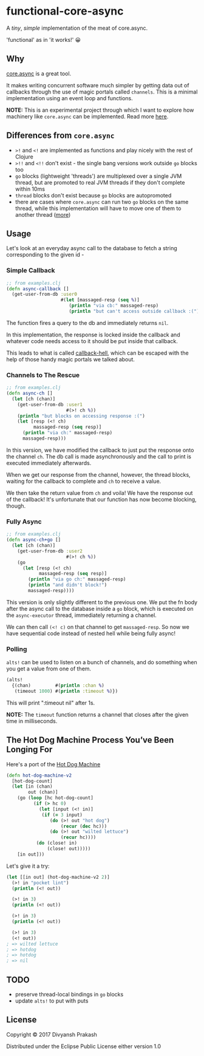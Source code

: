 # functional-core-async

A *tiny*, *simple*  implementation of the meat of core.async.

'functional' as in 'it works!' 😀

## Why

[core.async](https://github.com/clojure/core.async) is a great tool.

It makes writing concurrent software much simpler by getting data out
of callbacks through the use of magic portals called `channels`. This
is a minimal implementation using an event loop and functions.

**NOTE:** This is an experimental project through which I want to explore
how machinery like `core.async` can be implemented. Read more
[here](https://groups.google.com/forum/#!topic/clojure/1wmblSTtw2w).

## Differences from `core.async`
- `>!` and `<!` are implemented as functions and play nicely with the rest of Clojure
- `>!!` and `<!!` don't exist - the single bang versions work outside `go` blocks too
- `go` blocks (lightweight 'threads') are multiplexed over a single JVM thread, but are
promoted to real JVM threads if they don't complete within 10ms
- `thread` blocks don't exist because `go` blocks are autopromoted
- there are cases where `core.async` can run two `go` blocks on the same thread, while
this implementation will have to move one of them to another thread ([more](https://github.com/divs1210/functional-core-async/issues/1))

## Usage

Let's look at an everyday async call to the database to fetch a string
corresponding to the given id -

### Simple Callback
```clojure
;; from examples.clj
(defn async-callback []
  (get-user-from-db :user0
                    #(let [massaged-resp (seq %)]
                       (println "via cb:" massaged-resp)
                       (println "but can't access outside callback :("))))
```

The function fires a query to the db and immediately returns `nil`.

In this implementation, the response is locked inside the callback
and whatever code needs access to it should be put inside that callback.

This leads to what is called [callback-hell](http://callbackhell.com/),
which can be escaped with the help of those handy magic portals we talked about.

### Channels to The Rescue
```clojure
;; from examples.clj
(defn async-ch []
  (let [ch (chan)]
    (get-user-from-db :user1
                      #(>! ch %))
    (println "but blocks on accessing response :(")
    (let [resp (<! ch)
          massaged-resp (seq resp)]
      (println "via ch:" massaged-resp)
      massaged-resp)))
```

In this version, we have modified the callback to just put the response onto
the channel `ch`. The db call is made asynchronously and the call to print
is executed immediately afterwards.

When we get our response from the channel, however, the thread blocks, waiting
for the callback to complete and `ch` to receive a value.

We then take the return value from `ch` and voila! We have the response out of
the callback! It's unfortunate that our function has now become blocking, though.

### Fully Async
```clojure
;; from examples.clj
(defn async-ch+go []
  (let [ch (chan)]
    (get-user-from-db :user2
                      #(>! ch %))
    (go
      (let [resp (<! ch)
            massaged-resp (seq resp)]
        (println "via go ch:" massaged-resp)
        (println "and didn't block!")
        massaged-resp))))
```

This version is only slightly different to the previous one.
We put the fn body after the async call to the database inside
a `go` block, which is executed on the `async-executor` thread,
immediately returning a channel.

We can then call `(<! c)` on that channel to get `massaged-resp`.
So now we have sequential code instead of nested hell while
being fully async!

### Polling
`alts!` can be used to listen on a bunch of channels, and do
something when you get a value from one of them.

```clojure
(alts!
  {(chan)         #(println :chan %)
   (timeout 1000) #(println :timeout %)})
```
This will print ":timeout nil" after 1s.

**NOTE:** The `timeout` function returns a channel that closes after the given time
in milliseconds.

## The Hot Dog Machine Process You’ve Been Longing For

Here's a port of the [Hot Dog Machine](https://www.braveclojure.com/core-async/)

```clojure
(defn hot-dog-machine-v2
  [hot-dog-count]
  (let [in (chan)
        out (chan)]
    (go (loop [hc hot-dog-count]
          (if (> hc 0)
            (let [input (<! in)]
             (if (= 3 input)
                (do (>! out "hot dog")
                    (recur (dec hc)))
                (do (>! out "wilted lettuce")
                    (recur hc))))
           (do (close! in)
               (close! out)))))
    [in out]))
```

Let's give it a try:
```clojure
(let [[in out] (hot-dog-machine-v2 2)]
  (>! in "pocket lint")
  (println (<! out))

  (>! in 3)
  (println (<! out))

  (>! in 3)
  (println (<! out))

  (>! in 3)
  (<! out))
; => wilted lettuce
; => hotdog
; => hotdog
; => nil
```

## TODO

* preserve thread-local bindings in `go` blocks
* update `alts!` to put with puts

## License

Copyright © 2017 Divyansh Prakash

Distributed under the Eclipse Public License either version 1.0
